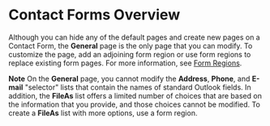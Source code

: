 
# Contact Forms Overview

Although you can hide any of the default pages and create new pages on a Contact Form, the  **General** page is the only page that you can modify. To customize the page, add an adjoining form region or use form regions to replace existing form pages. For more information, see [Form Regions](66e80f83-60db-e3b1-47e9-097f855f6512.md).


 **Note**  On the  **General** page, you cannot modify the **Address**,  **Phone**, and  **E-mail** "selector" lists that contain the names of standard Outlook fields. In addition, the **FileAs** list offers a limited number of choices that are based on the information that you provide, and those choices cannot be modified. To create a **FileAs** list with more options, use a form region.

